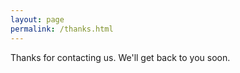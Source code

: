 ```yaml
---
layout: page
permalink: /thanks.html
---
```

<div id="middle">
Thanks for contacting us. We'll get back to you soon.
</div>
